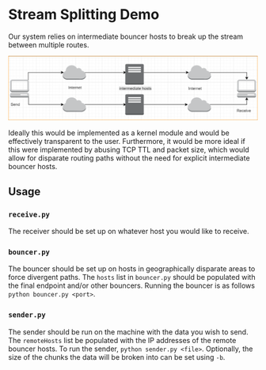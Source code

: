 # Stream Splitting Demo

Our system relies on intermediate bouncer hosts to break up the stream between multiple routes.

![Arch](images/arch.png)

Ideally this would be implemented as a kernel module and would be effectively transparent to the user.  Furthermore, it would be more ideal if this were implemented by abusing TCP TTL and packet size, which would allow for disparate routing paths without the need for explicit intermediate bouncer hosts.

## Usage

### `receive.py`

The receiver should be set up on whatever host you would like to receive.

### `bouncer.py`

The bouncer should be set up on hosts in geographically disparate areas to force divergent paths.  The `hosts` list in `bouncer.py` should be populated with the final endpoint and/or other bouncers. Running the bouncer is as follows `python bouncer.py <port>`.

### `sender.py`

The sender should be run on the machine with the data you wish to send.  The `remoteHosts` list be populated with the IP addresses of the remote bouncer hosts.  To run the sender, `python sender.py <file>`.  Optionally, the size of the chunks the data will be broken into can be set using `-b`.
